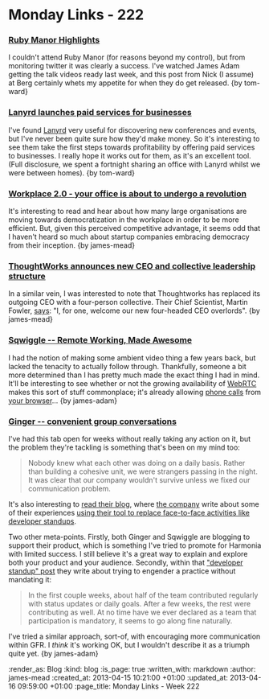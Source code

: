 Monday Links - 222
============

### [Ruby Manor Highlights](http://engineering.bergcloud.com/2013/04/ruby-manor-4-0-highlights/)
I couldn't attend Ruby Manor (for reasons beyond my control), but from monitoring twitter it was clearly a success.  I've watched James Adam getting the talk videos ready last week, and this post from Nick (I assume) at Berg certainly whets my appetite for when they do get released. {by tom-ward}


### [Lanyrd launches paid services for businesses](http://www.guardian.co.uk/technology/2013/apr/11/lanyrd-simon-willison-facebook)
I've found [Lanyrd](http://lanyrd.com) very useful for discovering new conferences and events, but I've never been quite sure how they'd make money.  So it's interesting to see them take the first steps towards profitability by offering paid services to businesses.  I really hope it works out for them, as it's an excellent tool.  (Full disclosure, we spent a fortnight sharing an office with Lanyrd whilst we were between homes). {by tom-ward}


### [Workplace 2.0 - your office is about to undergo a revolution](http://blogs.metro.co.uk/lifestyle/workplace-2-0-office-undergo-revolution/)

It's interesting to read and hear about how many large organisations are moving towards democratization in the workplace in order to be more efficient. But, given this perceived competitive advantage, it seems odd that I haven't heard so much about startup companies embracing democracy from their inception. {by james-mead}


### [ThoughtWorks announces new CEO and collective leadership structure](http://www.thoughtworks.com/news/thoughtworks-announces-new-ceo-and-collective-leadership-structure)

In a similar vein, I was interested to note that Thoughtworks has replaced its outgoing CEO with a four-person collective. Their Chief Scientist, Martin Fowler, [says](https://twitter.com/martinfowler/status/322066103482339328): "I, for one, welcome our new four-headed CEO overlords". {by james-mead}


### [Sqwiggle -- Remote Working, Made Awesome](http://www.sqwiggle.com/)

I had the notion of making some ambient video thing a few years back, but lacked the tenacity to actually follow through. Thankfully, someone a bit more determined than I has pretty much made the exact thing I had in mind. It'll be interesting to see whether or not the growing availability of [WebRTC](http://www.webrtc.org/) makes this sort of stuff commonplace; it's already allowing [phone calls](http://phono.com/) from [your browser](https://att.io/)... {by james-adam}


### [Ginger -- convenient group conversations](https://gingerhq.com/)

I've had this tab open for weeks without really taking any action on it, but the problem they're tackling is something that's been on my mind too:

> Nobody knew what each other was doing on a daily basis. Rather than building a cohesive unit, we were strangers passing in the night. It was clear that our company wouldn't survive unless we fixed our communication problem.

It's also interesting to [read their blog](http://blog.helloginger.com/), where [the company](http://lincolnloop.com/) write about some of their experiences [using their tool to replace face-to-face activities like developer standups](http://blog.helloginger.com/2012/07/devlogs-our-stand-in-for-stand-ups.html).

Two other meta-points. Firstly, both Ginger and Sqwiggle are blogging to support their product, which is something I've tried to promote for Harmonia with limited success. I still believe it's a great way to explain and explore both your product and your audience. Secondly, within that ["developer standup" post](http://blog.helloginger.com/2012/07/devlogs-our-stand-in-for-stand-ups.html) they write about trying to engender a practice without mandating it:

>  In the first couple weeks, about half of the team contributed regularly with status updates or daily goals. After a few weeks, the rest were contributing as well. At no time have we ever declared as a team that participation is mandatory, it seems to go along fine naturally.

I've tried a similar approach, sort-of, with encouraging more communication within GFR. I *think* it's working OK, but I wouldn't describe it as a triumph quite yet. {by james-adam}


:render_as: Blog
:kind: blog
:is_page: true
:written_with: markdown
:author: james-mead
:created_at: 2013-04-15 10:21:00 +01:00
:updated_at: 2013-04-16 09:59:00 +01:00
:page_title: Monday Links - Week 222
